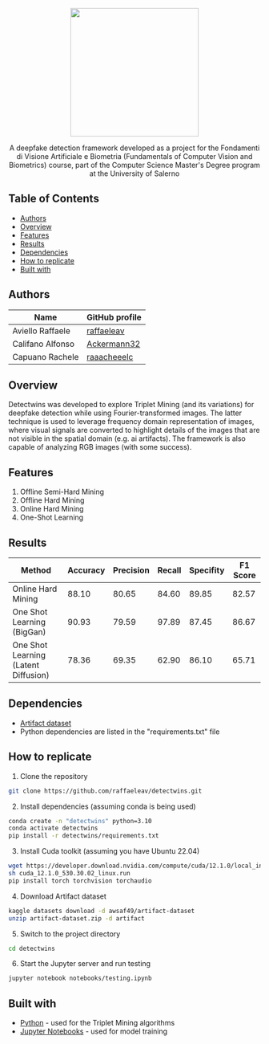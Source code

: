 <p align="center">
  <img src="https://github.com/raffaeleav/project-detective/assets/114619463/0fb732f2-4e94-4584-ab40-7d4aa301133e" width="256" heigth="256">
</p>


<p align="center">
  A deepfake detection framework developed as a project for the Fondamenti di Visione Artificiale e Biometria (Fundamentals of Computer Vision and Biometrics) course, part of the Computer Science Master's Degree program at the University of Salerno
</p>


## Table of Contents
- [Authors](#Authors)
- [Overview](#Overview)
- [Features](#Features)
- [Results](#Results)
- [Dependencies](#Dependencies)
- [How to replicate](#How-to-replicate)
- [Built with](#Built-with)


## Authors 
| Name | GitHub profile |
| ------------- | ------------- |
| Aviello Raffaele  | [raffaeleav](https://github.com/raffaeleav) |
| Califano Alfonso | [Ackermann32](https://github.com/Ackermann32) |
| Capuano Rachele | [raaacheeelc](https://github.com/raaacheeelc) |


## Overview 
  Detectwins was developed to explore Triplet Mining (and its variations) for deepfake detection while using Fourier-transformed 
  images. The latter technique is used to leverage frequency 
	domain representation of images, where visual signals are converted to highlight details of the images that are not visible in 
 the spatial domain (e.g. ai artifacts). The framework is also 
	capable of analyzing RGB images (with some success).


## Features
1) Offline Semi-Hard Mining
2) Offline Hard Mining
3) Online Hard Mining
4) One-Shot Learning


## Results
| Method | Accuracy | Precision | Recall | Specifity | F1 Score |
| ------------- | ------------- | ------------- | ------------- | ------------- | ------------- | 
| Online Hard Mining | 88.10 | 80.65 | 84.60 | 89.85 | 82.57 |
| One Shot Learning (BigGan) | 90.93 | 79.59 | 97.89 | 87.45 | 86.67 |
| One Shot Learning (Latent Diffusion) | 78.36 | 69.35 | 62.90 | 86.10 | 65.71 |


## Dependencies 
- [Artifact dataset](https://github.com/awsaf49/artifact)
- Python dependencies are listed in the "requirements.txt" file


## How to replicate
1) Clone the repository
```bash
git clone https://github.com/raffaeleav/detectwins.git
```
2) Install dependencies (assuming conda is being used)
```bash
conda create -n "detectwins" python=3.10 
conda activate detectwins
pip install -r detectwins/requirements.txt
```
3) Install Cuda toolkit (assuming you have Ubuntu 22.04)
```bash
wget https://developer.download.nvidia.com/compute/cuda/12.1.0/local_installers/cuda_12.1.0_530.30.02_linux.runsudo
sh cuda_12.1.0_530.30.02_linux.run
pip install torch torchvision torchaudio
```
4) Download Artifact dataset
```bash
kaggle datasets download -d awsaf49/artifact-dataset
unzip artifact-dataset.zip -d artifact
```
5) Switch to the project directory
```bash
cd detectwins
```
6) Start the Jupyter server and run testing 
```bash
jupyter notebook notebooks/testing.ipynb
```


## Built with
- [Python](https://www.python.org/) - used for the Triplet Mining algorithms 
- [Jupyter Notebooks](https://jupyter.org/) - used for model training
